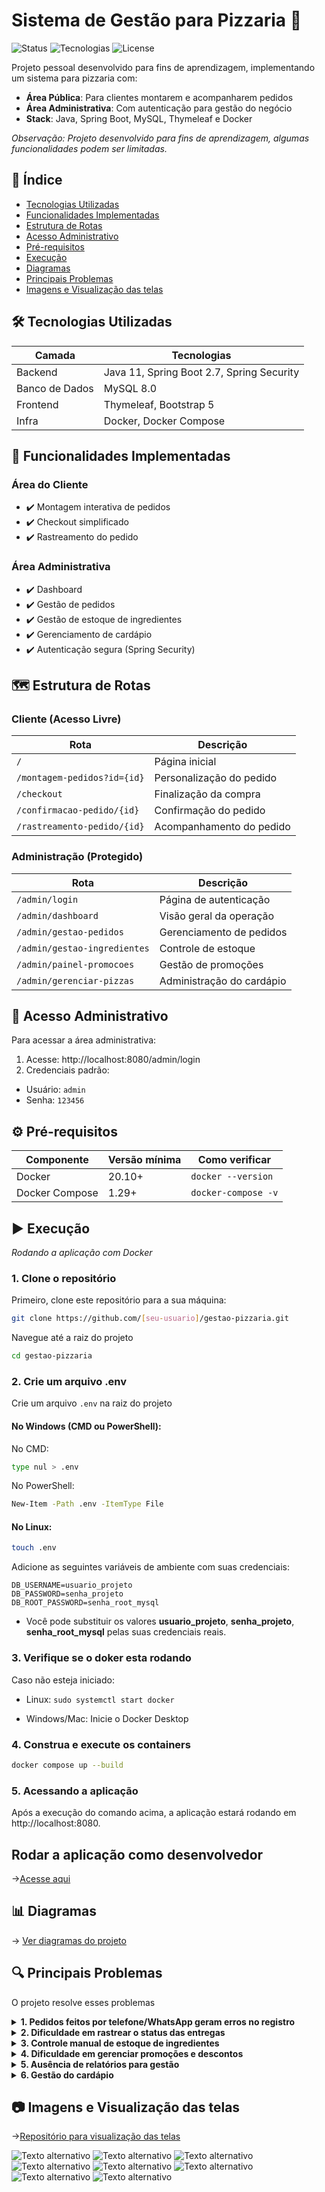 


# Sistema de Gestão para Pizzaria 🍕

![Status](https://img.shields.io/badge/status-em%20desenvolvimento-yellow) 
![Tecnologias](https://img.shields.io/badge/tech-Java%20|%20Spring%20|%20MySQL%20|%20Thymeleaf-blue) 
![License](https://img.shields.io/badge/license-MIT-green)


Projeto pessoal desenvolvido para fins de aprendizagem, implementando um sistema  para pizzaria com:


- **Área Pública**: Para clientes montarem e acompanharem pedidos
- **Área Administrativa**: Com autenticação para gestão do negócio
- **Stack**: Java, Spring Boot, MySQL, Thymeleaf e Docker


*Observação: Projeto desenvolvido para fins de aprendizagem, algumas funcionalidades podem ser limitadas.*

## 📌 Índice

- [Tecnologias Utilizadas](#tecnologias-utilizadas)
- [Funcionalidades Implementadas](#funcionalidades-implementadas)
- [Estrutura de Rotas](#estrutura-de-rotas)
- [Acesso Administrativo](#acesso-administrativo)
- [Pré-requisitos](#pre-requisitos)
- [Execução](#execucao)
- [Diagramas](#diagramas)
- [Principais Problemas](#principais-problemas)
- [Imagens e Visualização das telas](#imagens-projeto)


## <a id="tecnologias-utilizadas"></a> 🛠️ Tecnologias Utilizadas


| Camada         | Tecnologias                              |
|----------------|------------------------------------------|
| Backend        | Java 11, Spring Boot 2.7, Spring Security|
| Banco de Dados | MySQL 8.0                                |
| Frontend       | Thymeleaf, Bootstrap 5                   |
| Infra          | Docker, Docker Compose                   |

## <a id="funcionalidades-implementadas"></a> 🎯 Funcionalidades Implementadas

### Área do Cliente
- ✔️ Montagem interativa de pedidos
- ✔️ Checkout simplificado
- ✔️ Rastreamento do pedido

### Área Administrativa
- ✔️ Dashboard 
- ✔️ Gestão de pedidos
- ✔️ Gestão de estoque de ingredientes
- ✔️ Gerenciamento de cardápio
- ✔️ Autenticação segura (Spring Security)

## <a id="estrutura-de-rotas"></a> 🗺️ Estrutura de Rotas

### Cliente (Acesso Livre)
| Rota                          | Descrição                     |
|-------------------------------|-------------------------------|
| `/`                           | Página inicial                |
| `/montagem-pedidos?id={id}`   | Personalização do pedido      |
| `/checkout`                   | Finalização da compra         |
| `/confirmacao-pedido/{id}`    | Confirmação do pedido         |
| `/rastreamento-pedido/{id}`   | Acompanhamento do pedido      |

### Administração (Protegido)
| Rota                          | Descrição                     |
|-------------------------------|-------------------------------|
| `/admin/login`                | Página de autenticação        |
| `/admin/dashboard`            | Visão geral da operação       |
| `/admin/gestao-pedidos`       | Gerenciamento de pedidos      |
| `/admin/gestao-ingredientes`  | Controle de estoque           |
| `/admin/painel-promocoes`     | Gestão de promoções           |
| `/admin/gerenciar-pizzas`     | Administração do cardápio     |

## <a id="acesso-administrativo"></a> 🔐 Acesso Administrativo

Para acessar a área administrativa:

1. Acesse: http://localhost:8080/admin/login
2. Credenciais padrão:

- Usuário: ```admin```  
- Senha: ```123456```



## <a id="pre-requisitos"></a> ⚙️ Pré-requisitos

| Componente       | Versão mínima | Como verificar       |
|------------------|---------------|----------------------|
| Docker           | 20.10+        | `docker --version`   |
| Docker Compose   | 1.29+         | `docker-compose -v`  |



##   <a id="execucao"></a> ▶️ Execução

*Rodando a aplicação com Docker*

### 1. Clone o repositório

Primeiro, clone este repositório para a sua máquina:

```bash
git clone https://github.com/[seu-usuario]/gestao-pizzaria.git

```
Navegue até a raiz do projeto
```bash
cd gestao-pizzaria
```

### 2. Crie um arquivo .env
Crie um arquivo `.env` na raiz do projeto

#### No Windows (CMD ou PowerShell):

No CMD:

```bash
type nul > .env
```

No PowerShell:

```bash
New-Item -Path .env -ItemType File
```


#### No Linux:

```bash
touch .env
```

Adicione as seguintes variáveis de ambiente com suas credenciais:

``` 
DB_USERNAME=usuario_projeto
DB_PASSWORD=senha_projeto
DB_ROOT_PASSWORD=senha_root_mysql
```

- Você pode substituir os valores **usuario_projeto**, **senha_projeto**, **senha_root_mysql** pelas suas credenciais reais.

### 3. Verifique se o doker esta rodando
Caso não esteja iniciado:

- Linux: ```sudo systemctl start docker```

- Windows/Mac: Inicie o Docker Desktop

### 4. Construa e execute os containers

```bash
docker compose up --build
```

### 5. Acessando a aplicação
Após a execução do comando acima, a aplicação estará rodando em http://localhost:8080.

## Rodar a aplicação como desenvolvedor

→[Acesse aqui](https://github.com/Keven-Costa/sistema-de-gestao-para-pizzaria/blob/main/README-DEV.md)

##  <a id="diagramas"></a> 📊 Diagramas
→ [Ver diagramas do projeto](https://github.com/Keven-Costa/sistema-de-gestao-para-pizzaria/blob/main/diagramas.md)


## <a id="principais-problemas"></a> 🔍 Principais Problemas 

O projeto resolve esses problemas

<details>
  <summary><strong>1. Pedidos feitos por telefone/WhatsApp geram erros no registro</strong></summary>
  
  **Situação atual**: Os pedidos são anotados manualmente por atendentes via telefone ou WhatsApp.  
  **Exemplo**: O atendente entende "frango com cheddar" como "frango com catupiry" e registra o pedido errado, gerando insatisfação no cliente.  
  **Solução**: O sistema permite que o próprio cliente monte seu pedido com todos os detalhes (sabores, adicionais, endereço), reduzindo erros de interpretação.
</details>

<details>
  <summary><strong>2. Dificuldade em rastrear o status das entregas</strong></summary>
  
  **Situação atual**: O cliente precisa ligar ou mandar mensagem para saber se o pedido já saiu ou foi entregue.  
  **Exemplo**: Um cliente liga 3 vezes perguntando se o motoboy já saiu, e o atendente precisa verificar manualmente com a cozinha.  
  **Solução**: O sistema exibe o status do pedido em tempo real (ex: "em preparo", "saiu para entrega", "entregue"), acessível pelo próprio cliente.
</details>

<details>
  <summary><strong>3. Controle manual de estoque de ingredientes</strong></summary>
  
  **Situação atual**: A quantidade de ingredientes é controlada em planilhas ou cadernos.
 
  **Solução**: O sistema exibi o status do ingrediente
</details>

<details>
  <summary><strong>4. Dificuldade em gerenciar promoções e descontos</strong></summary>
  
  **Situação atual**: Promoções são anunciadas apenas no WhatsApp ou em panfletos, sem integração com o sistema.  
  **Exemplo**: Um cliente tenta usar um cupom de "10% OFF" que já expirou, mas o atendente não tem como verificar.  
  **Solução**: Sistema integrado com validação automática de cupons e aplicação de descontos.
</details>

<details>
  <summary><strong>5. Ausência de relatórios para gestão</strong></summary>
  
  **Situação atual**: Gerente não sabe quais sabores mais saem ou quanto vende por dia.  
  **Problema**: Dificuldade em tomar decisões baseadas em dados.  
  **Solução**: Relatórios automáticos de vendas, ingredientes mais usados e desempenho financeiro.
</details>

<details>
  <summary><strong>6. Gestão do cardápio</strong></summary>
  
  **Solução**: Atualização centralizada do cardápio com fotos, preços e disponibilidade em tempo real.
</details>

## 📷 Imagens e Visualização das telas <a id="imagens-projeto"></a>

→[Repositório para visualização das telas](https://github.com/Keven-Costa/telas-do-projeto)

![Texto alternativo](imagens-das-telas/tela1.png)
![Texto alternativo](imagens-das-telas/tela1-2.png)
![Texto alternativo](imagens-das-telas/tela2.png)
![Texto alternativo](imagens-das-telas/tela3.png)
![Texto alternativo](imagens-das-telas/tela4.png)
![Texto alternativo](imagens-das-telas/tela5.png)
![Texto alternativo](imagens-das-telas/tela6.png)
![Texto alternativo](imagens-das-telas/tela7.png)